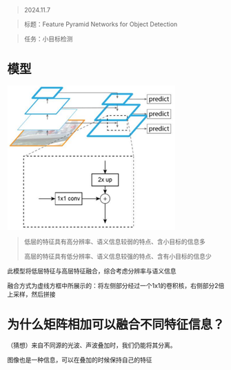 > 2024.11.7

> 标题：Feature Pyramid Networks for Object Detection

> 任务：小目标检测
>



# 模型

<img src="FPN.assets/image-20241107164106930.png" alt="image-20241107164106930" style="zoom:67%;" /> 

> 低层的特征具有高分辨率、语义信息较弱的特点、含小目标的信息多
>
> 高层的特征具有低分辨率、语义信息较强的特点、含有小目标的信息少

此模型将低层特征与高层特征融合，综合考虑分辨率与语义信息

融合方式为虚线方框中所展示的：将左侧部分经过一个1x1的卷积核，右侧部分2倍上采样，然后拼接



# 为什么矩阵相加可以融合不同特征信息？

（猜想）来自不同源的光波、声波叠加时，我们仍能将其分离。

图像也是一种信息，可以在叠加的时候保持自己的特征